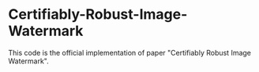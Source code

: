 # Certifiably-Robust-Image-Watermark
This code is the official implementation of paper "Certifiably Robust Image Watermark".
